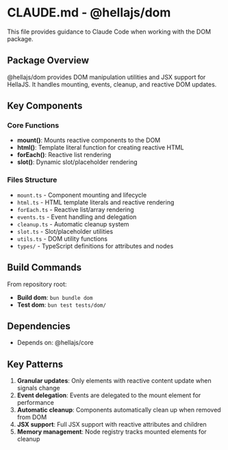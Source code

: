 # CLAUDE.md - @hellajs/dom

This file provides guidance to Claude Code when working with the DOM package.

## Package Overview

@hellajs/dom provides DOM manipulation utilities and JSX support for HellaJS. It handles mounting, events, cleanup, and reactive DOM updates.

## Key Components

### Core Functions
- **mount()**: Mounts reactive components to the DOM
- **html()**: Template literal function for creating reactive HTML
- **forEach()**: Reactive list rendering
- **slot()**: Dynamic slot/placeholder rendering

### Files Structure
- `mount.ts` - Component mounting and lifecycle
- `html.ts` - HTML template literals and reactive rendering
- `forEach.ts` - Reactive list/array rendering
- `events.ts` - Event handling and delegation
- `cleanup.ts` - Automatic cleanup system
- `slot.ts` - Slot/placeholder utilities
- `utils.ts` - DOM utility functions
- `types/` - TypeScript definitions for attributes and nodes

## Build Commands

From repository root:
- **Build dom**: `bun bundle dom`
- **Test dom**: `bun test tests/dom/`

## Dependencies

- Depends on: @hellajs/core

## Key Patterns

1. **Granular updates**: Only elements with reactive content update when signals change
2. **Event delegation**: Events are delegated to the mount element for performance
3. **Automatic cleanup**: Components automatically clean up when removed from DOM
4. **JSX support**: Full JSX support with reactive attributes and children
5. **Memory management**: Node registry tracks mounted elements for cleanup